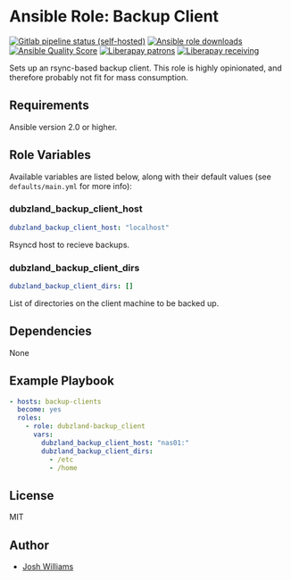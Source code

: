 # Ansible Role: Backup Client
[![Gitlab pipeline status (self-hosted)](https://img.shields.io/gitlab/pipeline/dubzland/ansible-role-backup-client/main?gitlab_url=https%3A%2F%2Fgit.dubzland.net)](https://git.dubzland.net/dubzland/ansible-role-backup-client/pipelines)
[![Ansible role downloads](https://img.shields.io/ansible/role/d/49802)](https://galaxy.ansible.com/dubzland/backup_client)
[![Ansible Quality Score](https://img.shields.io/ansible/quality/49802)](https://galaxy.ansible.com/dubzland/backup_client)
[![Liberapay patrons](https://img.shields.io/liberapay/patrons/jdubz)](https://liberapay.com/jdubz/donate)
[![Liberapay receiving](https://img.shields.io/liberapay/receives/jdubz)](https://liberapay.com/jdubz/donate)

Sets up an rsync-based backup client.  This role is highly opinionated, and
therefore probably not fit for mass consumption.

## Requirements

Ansible version 2.0 or higher.

## Role Variables

Available variables are listed below, along with their default values (see
    `defaults/main.yml` for more info):

### dubzland_backup_client_host

```yaml
dubzland_backup_client_host: "localhost"
```

Rsyncd host to recieve backups.

### dubzland_backup_client_dirs

```yaml
dubzland_backup_client_dirs: []
```

List of directories on the client machine to be backed up.

## Dependencies

None

## Example Playbook

```yaml
- hosts: backup-clients
  become: yes
  roles:
    - role: dubzland-backup_client
      vars:
        dubzland_backup_client_host: "nas01:"
        dubzland_backup_client_dirs:
          - /etc
          - /home
```

## License

MIT

## Author

* [Josh Williams](https://codingprime.com)
